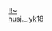 <div>
     <a href="https://www.google.com">!!~</a><br>
     <a href="https://shaix0.github.io/husj._.yk18/index.html">husj._.yk18</a>
</div>
